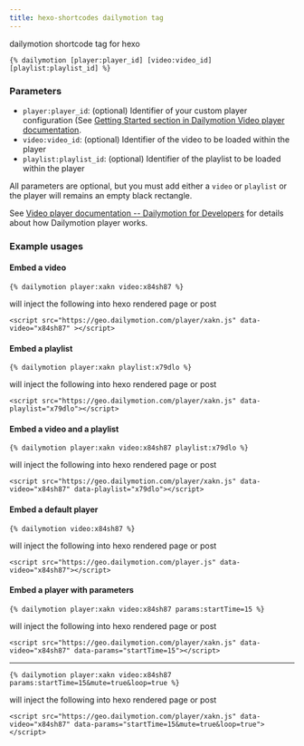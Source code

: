 ```yaml
---
title: hexo-shortcodes dailymotion tag
---
```


dailymotion shortcode tag for hexo

```nunjucks
{% dailymotion [player:player_id] [video:video_id] [playlist:playlist_id] %}
```

### Parameters

-   `player:player_id`: (optional) Identifier of your custom player configuration (See [Getting Started section in Dailymotion Video player documentation](https://developers.dailymotion.com/player/#getting-started).
-   `video:video_id`: (optional) Identifier of the video to be loaded within the player
-   `playlist:playlist_id`: (optional) Identifier of the playlist to be loaded within the player

All parameters are optional, but you must add either a `video` or `playlist` or the player will remains an empty black rectangle.

See [Video player documentation -- Dailymotion for Developers](https://developers.dailymotion.com/player/) for details about how Dailymotion player works.

### [](https://github.com/dharFr/hexo-tag-dailymotion/tree/main#example-usages)

### Example usages

#### [](https://github.com/dharFr/hexo-tag-dailymotion/tree/main#embed-a-video)

#### Embed a video

```nunjucks
{% dailymotion player:xakn video:x84sh87 %}
```

will inject the following into hexo rendered page or post

```text-html-basic
<script src="https://geo.dailymotion.com/player/xakn.js" data-video="x84sh87" ></script>
```

#### [](https://github.com/dharFr/hexo-tag-dailymotion/tree/main#embed-a-playlist)

#### Embed a playlist

```
{% dailymotion player:xakn playlist:x79dlo %}

```

will inject the following into hexo rendered page or post

```text-html-basic
<script src="https://geo.dailymotion.com/player/xakn.js" data-playlist="x79dlo"></script>
```

#### [](https://github.com/dharFr/hexo-tag-dailymotion/tree/main#embed-a-video-and-a-playlist)

#### Embed a video and a playlist

```
{% dailymotion player:xakn video:x84sh87 playlist:x79dlo %}

```

will inject the following into hexo rendered page or post

```text-html-basic
<script src="https://geo.dailymotion.com/player/xakn.js" data-video="x84sh87" data-playlist="x79dlo"></script>
```

#### [](https://github.com/dharFr/hexo-tag-dailymotion/tree/main#embed-a-default-player)

#### Embed a default player

```
{% dailymotion video:x84sh87 %}

```

will inject the following into hexo rendered page or post

```text-html-basic
<script src="https://geo.dailymotion.com/player.js" data-video="x84sh87"></script>
```

#### [](https://github.com/dharFr/hexo-tag-dailymotion/tree/main#embed-a-player-with-parameters)

#### Embed a player with parameters

```
{% dailymotion player:xakn video:x84sh87 params:startTime=15 %}

```

will inject the following into hexo rendered page or post

```text-html-basic
<script src="https://geo.dailymotion.com/player/xakn.js" data-video="x84sh87" data-params="startTime=15"></script>
```

* * * * *

```
{% dailymotion player:xakn video:x84sh87 params:startTime=15&mute=true&loop=true %}
```

will inject the following into hexo rendered page or post

```text-html-basic
<script src="https://geo.dailymotion.com/player/xakn.js" data-video="x84sh87" data-params="startTime=15&mute=true&loop=true"></script>
```